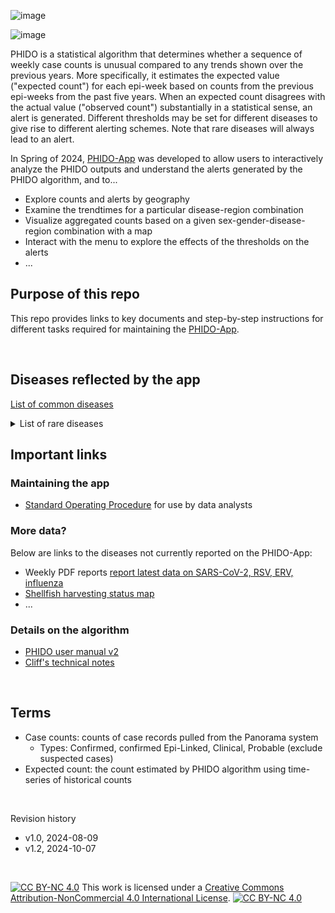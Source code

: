 ![image](https://github.com/user-attachments/assets/8c50d1c4-a77a-4491-a5fa-e95e3641be2c)


![image](https://github.com/user-attachments/assets/146ba070-048d-442a-b5dd-f5c2cf5768f3)

PHIDO is a statistical algorithm that determines whether a sequence of weekly case counts is unusual compared to any trends shown over the previous years. More specifically, it estimates the expected value ("expected count") for each epi-week based on counts from the previous epi-weeks from the past five years. When an expected count disagrees with the actual value ("observed count") substantially in a statistical sense, an alert is generated. Different thresholds may be set for different diseases to give rise to different alerting schemes. Note that rare diseases will always lead to an alert. 

In Spring of 2024, [PHIDO-App](https://bccdc.shinyapps.io/PHIDO/) was developed to allow users to interactively analyze the PHIDO outputs and understand the alerts generated by the PHIDO algorithm, and to...
- Explore counts and alerts by geography
- Examine the trendtimes for a particular disease-region combination
- Visualize aggregated counts based on a given sex-gender-disease-region combination with a map
- Interact with the menu to explore the effects of the thresholds on the alerts
- ...  


## Purpose of this repo

This repo provides links to key documents and step-by-step instructions for different tasks required for maintaining the [PHIDO-App](https://bccdc.shinyapps.io/PHIDO/).


<br>


## Diseases reflected by the app

[List of common diseases](metadata/CD_by_prescribed_agents.md)

<details>
  
<summary>List of rare diseases</summary>

```
Anthrax
Botulism
Brucella Infection
Chlamydia (neonatal)
Congenital Rubella Syndrome
Creutzfeldt-Jakob Disease: Classic/Unspecified
Creutzfeldt-Jakob Disease: Variant
Crimean Congo Fever
Cyclospora Infection
Diphtheria: Carrier
Diphtheria: Case
Ebola
Gonorrhea (neonatal)
Haemophilus Influenzae (invasive type b)
Hantavirus Infection
Hepatitis B: Acute
Hepatitis D
Hepatitis E
Herpes (congenital)
Human Immunodeficiency Virus (HIV) Infection (congenital/neonatal)
Lassa Fever
Legionella Infection
Listeria Infection (invasive)
Marburg Fever
Measles
Meningococcal Disease (invasive)
Middle East Respiratory Syndrome Coronavirus (MERS-CoV)
Mpox
Plague
Poliomyelitis
Q fever
Rabies
Rubella (non-congenital)
Subacute Sclerosing Panencephalitis
Syphilis (congenital)
Tetanus
Toxoplasma Infection
Tularemia Infection
Varicella (congenital)
Viral Hemorrhagic Fever: Other
West Nile Virus
Yellow Fever
``` 
</details>





## Important links

### Maintaining the app

- [Standard Operating Procedure](sop.md) for use by data analysts

### More data?

Below are links to the diseases not currently reported on the PHIDO-App:

- Weekly PDF reports [report latest data on SARS-CoV-2, RSV, ERV, influenza](http://www.bccdc.ca/Health-Info-Site/Documents/Respiratory_data/respiratory_surveillance_2024-10-03.pdf)
- [Shellfish harvesting status map](http://www.bccdc.ca/health-professionals/professional-resources/shellfish-harvesting-sites-status-map)
- ...
  
### Details on the algorithm

- [PHIDO user manual v2](https://healthbc.sharepoint.com/sites/BCCDCDataAnalyticsServicePHSA/_layouts/15/download.aspx?SourceUrl=/sites/BCCDCDataAnalyticsServicePHSA/Epidemiological%20Methods/PHIDO%20user%20manual%20V2%20for%20sharepoint.pdf)
- [Cliff's technical notes](r_package)


<br>


## Terms

- Case counts: counts of case records pulled from the Panorama system
    - Types: Confirmed, confirmed Epi-Linked, Clinical, Probable (exclude suspected cases)
- Expected count: the count estimated by PHIDO algorithm using time-series of historical counts


<br> 

Revision history
- v1.0, 2024-08-09
- v1.2, 2024-10-07

<br> 

[![CC BY-NC 4.0][cc-by-nc-shield]][cc-by-nc] This work is licensed under a [Creative Commons Attribution-NonCommercial 4.0 International License][cc-by-nc]. [![CC BY-NC 4.0][cc-by-nc-image]][cc-by-nc]

[cc-by-nc]: https://creativecommons.org/licenses/by-nc/4.0/
[cc-by-nc-image]: https://licensebuttons.net/l/by-nc/4.0/88x31.png
[cc-by-nc-shield]: https://img.shields.io/badge/License-CC%20BY--NC%204.0-lightgrey.svg
